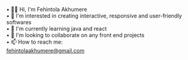 • 👋🏼 Hi, I'm Fehintola Akhumere <br>
• 🔭 I'm interested in creating interactive, responsive and user-friendly softwares<br>
• 🌱 I'm currently learning java and react <br>
• 💞 I'm looking to collaborate on any front end projects <br>
• 📫 How to reach me: <br>
fehintolaakhumere@gmail.com
